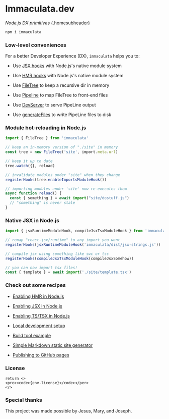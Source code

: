 # Immaculata.dev

*Node.js DX primitives* {.homesubheader}

```bash
npm i immaculata
```

### Low-level conveniences

For a better Developer Experience (DX), `immaculata` helps you to:

* Use [JSX hooks](guides/enabling-jsx.md#enabling-jsx-in-nodejs) with Node.js's native module system

* Use [HMR hooks](guides/enabling-hmr.md#enabling-hmr-in-nodejs) with Node.js's native module system

* Use [FileTree](api/filetree.md#filetree) to keep a recursive dir in memory

* Use [Pipeline](api/pipeline.md#pipeline) to map FileTree to front-end files

* Use [DevServer](api/dev-server.md#devserver) to serve PipeLine output

* Use [generateFiles](api/generate-files.md#generatefiles) to write PipeLine files to disk

### Module hot-reloading in Node.js

```ts
import { FileTree } from 'immaculata'

// keep an in-memory version of "./site" in memory
const tree = new FileTree('site', import.meta.url)

// keep it up to date
tree.watch({}, reload)

// invalidate modules under "site" when they change
registerHooks(tree.enableImportsModuleHook())

// importing modules under 'site' now re-executes them
async function reload() {
  const { something } = await import("site/dostuff.js")
  // "something" is never stale
}
```

### Native JSX in Node.js

```ts
import { jsxRuntimeModuleHook, compileJsxTsxModuleHook } from 'immaculata'

// remap "react-jsx/runtime" to any import you want
registerHooks(jsxRuntimeModuleHook('immaculata/dist/jsx-strings.js'))

// compile jsx using something like swc or tsc
registerHooks(compileJsxTsxModuleHook(compileJsxSomehow))

// you can now import tsx files!
const { template } = await import('./site/template.tsx')
```

### Check out some recipes

* [Enabling HMR in Node.js](guides/enabling-hmr.md#enabling-hmr-in-nodejs)

* [Enabling JSX in Node.js](guides/enabling-jsx.md#enabling-jsx-in-nodejs)

* [Enabling TS/TSX in Node.js](guides/enabling-ts.md#enabling-tsx-in-nodejs)

* [Local development setup](guides/local-dev-setup.md#local-developer-setup)

* [Build tool example](guides/simple-build-tool.md#simple-build-tool)

* [Simple Markdown static site generator](guides/simple-md-ssg.md#simple-md-ssg)

* [Publishing to GitHub pages](guides/using-gh-pages.md#publishing-to-gh-pages)

### License

``` tsx eval
return <>
<pre><code>{env.license}</code></per>
</>
```

### Special thanks

This project was made possible by Jesus, Mary, and Joseph.
